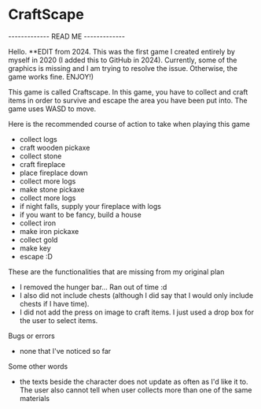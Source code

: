 # CraftScape

------------- READ ME -------------

Hello.
 **EDIT from 2024. This was the first game I created entirely by myself in 2020 (I added this to GitHub in 2024). Currently, some of the graphics is missing and I am trying to resolve the issue. Otherwise, the game works fine. ENJOY!)

This game is called Craftscape. In this game, you have to collect and craft items in order to survive and escape the area you have been put into.
The game uses WASD to move. 


Here is the recommended course of action to take when playing this game
 - collect logs
 - craft wooden pickaxe
 - collect stone
 - craft fireplace
 - place fireplace down
 - collect more logs
 - make stone pickaxe
 - collect more logs
 - if night falls, supply your fireplace with logs
 - if you want to be fancy, build a house
 - collect iron
 - make iron pickaxe
 - collect gold
 - make key
 - escape :D

These are the functionalities that are missing from my original plan
 - I removed the hunger bar... Ran out of time :d
 - I also did not include chests (although I did say that I would only include chests if I have time).
 - I did not add the press on image to craft items. I just used a drop box for the user to select items.

Bugs or errors
 - none that I've noticed so far

Some other words
 - the texts beside the character does not update as often as I'd like it to. The user also cannot tell when user collects more than one of the same materials
